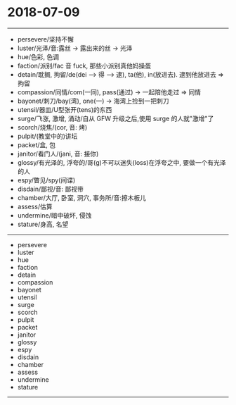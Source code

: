 # 2018-07-09

---

- persevere/坚持不懈
- luster/光泽/音:露丝 -> 露出来的丝 -> 光泽
- hue/色彩, 色调
- faction/派别/fac 音 fuck, 那些小派别真他妈操蛋
- detain/耽搁, 拘留/de(dei --> 得 --> 逮), ta(他), in(放进去). 逮到他放进去 => 拘留
- compassion/同情/com(一同), pass(通过) -> 一起陪他走过 => 同情
- bayonet/刺刀/bay(湾), one(一) -> 海湾上捡到一把刺刀
- utensil/器皿/U型张开(tens)的东西
- surge/飞涨, 激增, 涌动/自从 GFW 升级之后,使用 surge 的人就"激增"了
- scorch/烧焦/(cor, 音: 烤)
- pulpit/(教堂中的)讲坛
- packet/盒, 包
- janitor/看门人/(jani, 音: 接你)
- glossy/有光泽的, 浮夸的/哥(g)不可以迷失(loss)在浮夸之中, 要做一个有光泽的人
- espy/瞥见/spy(间谍)
- disdain/鄙视/音: 鄙视带
- chamber/大厅, 卧室, 洞穴, 事务所/音:擦木板儿
- assess/估算
- undermine/暗中破坏, 侵蚀
- stature/身高, 名望

---

- persevere
- luster
- hue
- faction
- detain
- compassion
- bayonet
- utensil
- surge
- scorch
- pulpit
- packet
- janitor
- glossy
- espy
- disdain
- chamber
- assess
- undermine
- stature

---

